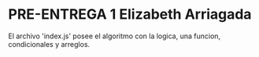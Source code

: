 # PRE-ENTREGA 1 Elizabeth Arriagada

El archivo 'index.js' posee el algoritmo con la logica, una funcion, condicionales y arreglos.
